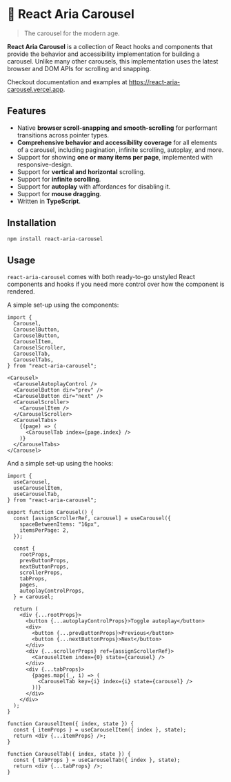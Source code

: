 # 🎠 React Aria Carousel

> The carousel for the modern age.

**React Aria Carousel** is a collection of React hooks and components that provide the behavior and accessibility implementation for building a carousel. Unlike many other carousels, this implementation uses the latest browser and DOM APIs for scrolling and snapping.

Checkout documentation and examples at https://react-aria-carousel.vercel.app.

## Features

- Native **browser scroll-snapping and smooth-scrolling** for performant transitions across pointer types.
- **Comprehensive behavior and accessibility coverage** for all elements of a carousel, including pagination, infinite scrolling, autoplay, and more.
- Support for showing **one or many items per page**, implemented with responsive-design.
- Support for **vertical and horizontal** scrolling.
- Support for **infinite scrolling**.
- Support for **autoplay** with affordances for disabling it.
- Support for **mouse dragging**.
- Written in **TypeScript**.

## Installation

```sh
npm install react-aria-carousel
```

## Usage

`react-aria-carousel` comes with both ready-to-go unstyled React components and hooks if you need more control over how the component is rendered.

A simple set-up using the components:

<!-- prettier-ignore -->
```tsx
import {
  Carousel,
  CarouselButton,
  CarouselButton,
  CarouselItem,
  CarouselScroller,
  CarouselTab,
  CarouselTabs,
} from "react-aria-carousel";

<Carousel>
  <CarouselAutoplayControl />
  <CarouselButton dir="prev" />
  <CarouselButton dir="next" />
  <CarouselScroller>
    <CarouselItem />
  </CarouselScroller>
  <CarouselTabs>
    {(page) => (
      <CarouselTab index={page.index} />
    )}
  </CarouselTabs>
</Carousel>
```

And a simple set-up using the hooks:

```tsx
import {
  useCarousel,
  useCarouselItem,
  useCarouselTab,
} from "react-aria-carousel";

export function Carousel() {
  const [assignScrollerRef, carousel] = useCarousel({
    spaceBetweenItems: "16px",
    itemsPerPage: 2,
  });

  const {
    rootProps,
    prevButtonProps,
    nextButtonProps,
    scrollerProps,
    tabProps,
    pages,
    autoplayControlProps,
  } = carousel;

  return (
    <div {...rootProps}>
      <button {...autoplayControlProps}>Toggle autoplay</button>
      <div>
        <button {...prevButtonProps}>Previous</button>
        <button {...nextButtonProps}>Next</button>
      </div>
      <div {...scrollerProps} ref={assignScrollerRef}>
        <CarouselItem index={0} state={carousel} />
      </div>
      <div {...tabProps}>
        {pages.map((_, i) => (
          <CarouselTab key={i} index={i} state={carousel} />
        ))}
      </div>
    </div>
  );
}

function CarouselItem({ index, state }) {
  const { itemProps } = useCarouselItem({ index }, state);
  return <div {...itemProps} />;
}

function CarouselTab({ index, state }) {
  const { tabProps } = useCarouselTab({ index }, state);
  return <div {...tabProps} />;
}
```
